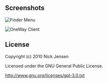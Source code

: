 ## Screenshots

![Finder Menu](http://goto11.net/assets/images/oneway-screen1.png "Add your own upload options to Finder!")

![OneWay Client](http://goto11.net/assets/images/oneway-screen2.png "Upload files even if OneWay is closed!")

## License

Copyright (c) 2010 Nick Jensen

Licensed under the GNU General Public License.

http://www.gnu.org/licenses/gpl-3.0.txt